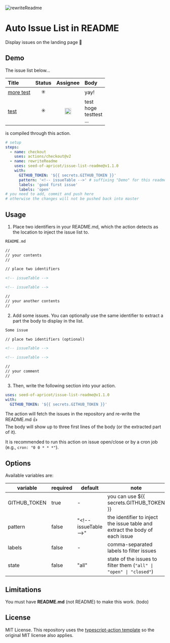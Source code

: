 ![rewriteReadme](https://github.com/seed-of-apricot/issue-list-readme/workflows/rewriteReadme/badge.svg)

# Auto Issue List in README

Display issues on the landing page :eyes:

## Demo

The issue list below...

<!-- issueTableDemo -->

| Title                                                                                 |         Status          |                                                            Assignee                                                             | Body                                  |
| :------------------------------------------------------------------------------------ | :---------------------: | :-----------------------------------------------------------------------------------------------------------------------------: | :------------------------------------ |
| <a href="https://github.com/seed-of-apricot/issue-list-readme/issues/4">more test</a> | :eight_spoked_asterisk: |                                                                                                                                 | yay!                                  |
| <a href="https://github.com/seed-of-apricot/issue-list-readme/issues/2">test</a>      | :eight_spoked_asterisk: | <a href="https://github.com/seed-of-apricot"><img src="https://avatars1.githubusercontent.com/u/26666870?v=4" width="20" /></a> | test<br />hoge<br />testtest<br />... |

<!-- issueTableDemo -->

is compiled through this action.

```yml
# setup
steps:
  - name: checkout
    uses: actions/checkout@v2
  - name: rewriteReadme
    uses: seed-of-apricot/issue-list-readme@v1.1.0
    with:
      GITHUB_TOKEN: '${{ secrets.GITHUB_TOKEN }}'
      pattern: '<!-- issueTable -->' # suffixing "Demo" for this readme
      labels: 'good first issue'
      labels: 'open'
# you need to add, commit and push here
# otherwise the changes will not be pushed back into master
```

## Usage

1. Place two identifiers in your README.md, which the action detects as the location to inject the issue list to.

```md
README.md

//
// your contents
//

// place two identifiers

<!-- issueTable -->

<!-- issueTable -->

//
// your another contents
//
```

2. Add some issues. You can optionally use the same identifier to extract a part the body to display in the list.

```md
Some issue

// place two identifiers (optional)

<!-- issueTable -->

<!-- issueTable -->

//
// your comment
//
```

3. Then, write the following section into your action.

```yml
uses: seed-of-apricot/issue-list-readme@v1.1.0
with:
  GITHUB_TOKEN: '${{ secrets.GITHUB_TOKEN }}'
```

The action will fetch the issues in the repository and re-write the README.md :thumbsup:  
The body will show up to three first lines of the body (or the extracted part of it).

It is recommended to run this action on issue open/close or by a cron job (e.g., `cron: "0 0 * * *"`).

## Options

Available variables are:

| variable     | required | default                 | note                                                                               |
| ------------ | -------- | ----------------------- | ---------------------------------------------------------------------------------- |
| GITHUB_TOKEN | true     | -                       | you can use \${{ secrets.GITHUB_TOKEN }}                                           |
| pattern      | false    | "\<!-- issueTable --\>" | the identifier to inject the issue table and <br /> extract the body of each issue |
| labels       | false    | -                       | comma-separated labels to filter issues                                            |
| state       | false    | "all"                       | state of the issues to filter them (`"all" \| "open" \| "closed"`)                                            |

## Limitations

You must have **README.md** (not README) to make this work. (todo)

## License

MIT License. This repository uses the [typescript-action template](https://github.com/actions/typescript-action) so the original MIT license also applies.
